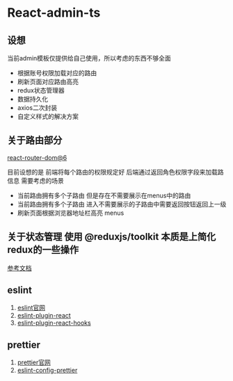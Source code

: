 # React-admin-ts

## 设想

当前admin模板仅提供给自己使用，所以考虑的东西不够全面

- 根据账号权限加载对应的路由
- 刷新页面对应路由高亮
- redux状态管理器
- 数据持久化
- axios二次封装
- 自定义样式的解决方案

## 关于路由部分

[react-router-dom@6](https://juejin.cn/post/7187199524903845946)

目前设想的是 前端将每个路由的权限规定好 后端通过返回角色权限字段来加载路信息
需要考虑的场景

- 当前路由拥有多个子路由  但是存在不需要展示在menus中的路由
- 当前路由拥有多个子路由  进入不需要展示的子路由中需要返回按钮返回上一级
- 刷新页面根据浏览器地址栏高亮 menus

## 关于状态管理 使用 @reduxjs/toolkit 本质是上简化redux的一些操作

[参考文档](https://cn.redux.js.org/tutorials/essentials/part-1-overview-concepts)

## eslint

1. [eslint官网](https://zh-hans.eslint.org/)
2. [eslint-plugin-react](https://github.com/jsx-eslint/eslint-plugin-react/#shareable-configs)
3. [eslint-plugin-react-hooks](https://github.com/facebook/react/tree/main/packages/eslint-plugin-react-hooks)

## prettier

1. [prettier官网](https://www.prettier.cn/docs//install.html)
2. [eslint-config-prettier](https://github.com/prettier/eslint-config-prettier)
